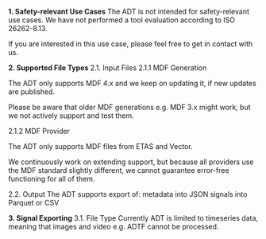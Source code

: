 **1.  Safety-relevant Use Cases**
The ADT is not intended for safety-relevant use cases. We have not performed a tool evaluation according to ISO 26262-8.13.

If you are interested in this use case, please feel free to get in contact with us.

**2. Supported File Types**
2.1. Input Files
2.1.1 MDF Generation

The ADT only supports MDF 4.x and we keep on updating it, if new updates are published.

Please be aware that older MDF generations e.g. MDF 3.x might work, but we not actively support and test them. 

2.1.2 MDF Provider

The ADT only supports MDF files from ETAS and Vector.

We continuously work on extending support, but because all providers use the MDF standard slightly different, we cannot guarantee error-free functioning for all of them. 

2.2. Output
The ADT supports export of:
metadata into JSON
signals into Parquet or CSV 

**3. Signal Exporting**
3.1. File Type
Currently ADT is limited to timeseries data, meaning that images and video e.g. ADTF cannot be processed. 
